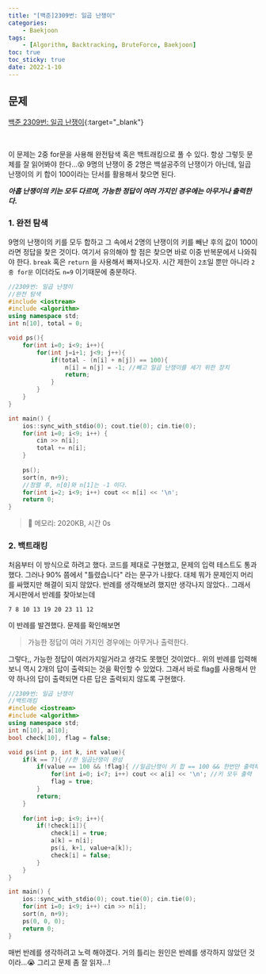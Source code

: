 ```yaml
---
title: "[백준]2309번: 일곱 난쟁이"
categories:
    - Baekjoon
tags:
    - [Algorithm, Backtracking, BruteForce, Baekjoon]
toc: true
toc_sticky: true
date: 2022-1-10
---
```


## 문제

[백준 2309번: 일곱 난쟁이](https://www.acmicpc.net/problem/2512){:target="_blank"}

<br>

이 문제는 2중 for문을 사용해 완전탐색 혹은 백트래킹으로 풀 수 있다.
항상 그렇듯 문제를 잘 읽어봐야 한다...😵
9명의 난쟁이 중 2명은 백설공주의 난쟁이가 아닌데, 일곱 난쟁이의 키 합이 100이라는 단서를 활용해서 찾으면 된다.   

***아홉 난쟁이의 키는 모두 다르며, 가능한 정답이 여러 가지인 경우에는 아무거나 출력한다*.**

### **1. 완전 탐색**

9명의 난쟁이의 키를 모두 합하고 그 속에서 2명의 난쟁이의 키를 빼난 후의 값이 100이라면 정답을 찾은 것이다. 여기서 유의해야 할 점은 찾으면 바로 이중 반복문에서 나와줘야 한다. `break` 혹은 `return` 을 사용해서 빠져나오자. 시간 제한이 `2초`일 뿐만 아니라 `2중 for문` 이더라도 `n=9` 이기때문에 충분하다.


```cpp
//2309번: 일곱 난쟁이
//완전 탐색
#include <iostream>
#include <algorithm>
using namespace std;
int n[10], total = 0;

void ps(){
    for(int i=0; i<9; i++){
        for(int j=i+1; j<9; j++){
            if(total - (n[i] + n[j]) == 100){
                n[i] = n[j] = -1; //빼고 일곱 난쟁이를 세기 위한 장치
                return;
            }
        }
    }
}

int main() {
    ios::sync_with_stdio(0); cout.tie(0); cin.tie(0);
    for(int i=0; i<9; i++) {
        cin >> n[i];
        total += n[i];
    }
    
    ps();
    sort(n, n+9);
    //정렬 후, n[0]와 n[1]는 -1 이다.
    for(int i=2; i<9; i++) cout << n[i] << '\n';
    return 0;
}
```

> 🍒 메모리: 2020KB, 시간 0s


### **2. 백트래킹**

처음부터 이 방식으로 하려고 했다. 코드를 제대로 구현했고, 문제의 입력 테스트도 통과했다. 그러나 90% 쯤에서 "틀렸습니다" 라는 문구가 나왔다. 대체 뭐가 문제인지 머리를 싸맸지만 해결이 되지 않았다. 반례를 생각해보려 했지만 생각나지 않았다.. 그래서 게시판에서 반례를 찾아보는데   

`7 8 10 13 19 20 23 11 12`

이 반례를 발견했다. 문제를 확인해보면  

> 가능한 정답이 여러 가지인 경우에는 아무거나 출력한다.

그렇다,, 가능한 정답이 여러가지일거라고 생각도 못했던 것이었다.. 위의 반례를 입력해보니 역시 2개의 답이 출력되는 것을 확인할 수 있었다. 그래서 바로 flag를 사용해서 만약 하나의 답이 출력되면 다른 답은 출력되지 않도록 구현했다. 

```cpp
//2309번: 일곱 난쟁이
//백트래킹
#include <iostream>
#include <algorithm>
using namespace std;
int n[10], a[10];
bool check[10], flag = false;

void ps(int p, int k, int value){
    if(k == 7){ //한 일곱난쟁이 완성
        if(value == 100 && !flag){ //일곱난쟁이 키 합 == 100 && 한번만 출력해야하므로 flag로 막아준다.
            for(int i=0; i<7; i++) cout << a[i] << '\n'; //키 모두 출력
            flag = true;
        }
        return;
    }
    
    for(int i=p; i<9; i++){
        if(!check[i]){
            check[i] = true;
            a[k] = n[i];
            ps(i, k+1, value+a[k]);
            check[i] = false;
        }
    }
}

int main() {
    ios::sync_with_stdio(0); cout.tie(0); cin.tie(0);
    for(int i=0; i<9; i++) cin >> n[i];
    sort(n, n+9);
    ps(0, 0, 0);
    return 0;
}
```

매번 반례를 생각하려고 노력 해야겠다. 거의 틀리는 원인은 반례를 생각하지 않았던 것이라...😭 그리고 문제 좀 잘 읽자...!